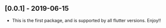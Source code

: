 ## [0.0.1] - 2019-06-15

* This is the first package, and is supported by all flutter versions. Enjoy!!